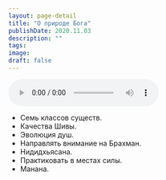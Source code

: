 ```yaml
---
layout: page-detail
title: "О природе Бога"
publishDate: 2020.11.03
description: ""
tags:
image:
draft: false
---
```


<audio title="2020.11.03 - О природе Бога.mp3" src="/upload/iblock/6b4/6b4da246cf54d27c229c5124342fd365.mp3" controls=""></audio>

* Семь классов существ.
* Качества Шивы.
* Эволюция душ.
* Направлять внимание на Брахман.
* Нидидхьясана.
* Практиковать в местах силы.
* Манана.

  
